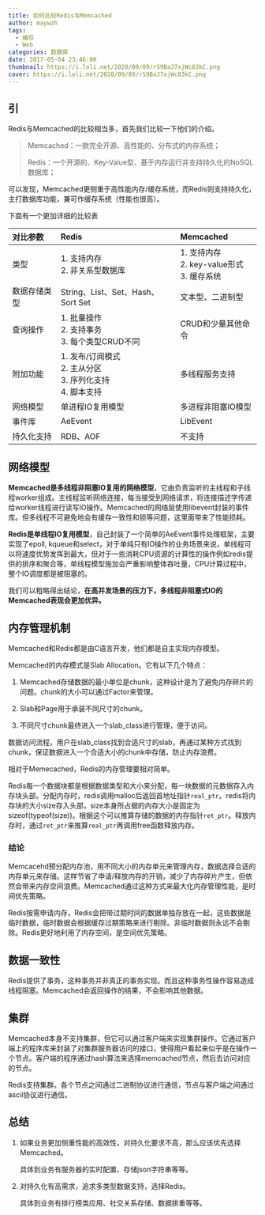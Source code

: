 ```yaml
---
title: 如何比较Redis与Memcached
author: maywzh
tags:
  - 缓存
  - Web
categories: 数据库
date: 2017-05-04 23:46:00
thumbnail: https://i.loli.net/2020/09/09/rS9BaJ7xjWc83kC.png
cover: https://i.loli.net/2020/09/09/rS9BaJ7xjWc83kC.png
---
```

## 引

Redis与Memcached的比较相当多，首先我们比较一下他们的介绍。

> Memcached：一款完全开源、高性能的、分布式的内存系统；
>
> Redis：一个开源的、Key-Value型、基于内存运行并支持持久化的NoSQL数据库；
>

<!--more-->

可以发现，Memcached更侧重于高性能内存/缓存系统，而Redis则支持持久化，主打数据库功能，兼可作缓存系统（性能也很高）。

下面有一个更加详细的比较表

| 对比参数     | Redis                                                        | Memcached                                           |
| :----------- | :----------------------------------------------------------- | :-------------------------------------------------- |
| 类型         | 1. 支持内存 <br />2. 非关系型数据库                          | 1. 支持内存 <br />2. key-value形式<br />3. 缓存系统 |
| 数据存储类型 | String、List、Set、Hash、Sort Set                            | 文本型、二进制型                                    |
| 查询操作     | 1. 批量操作<br />2. 支持事务<br />3. 每个类型CRUD不同        | CRUD和少量其他命令                                  |
| 附加功能     | 1. 发布/订阅模式<br />2. 主从分区<br />3. 序列化支持<br />4. 脚本支持 | 多线程服务支持                                      |
| 网络模型     | 单进程IO复用模型                                             | 多进程非阻塞IO模型                                  |
| 事件库       | AeEvent                                                      | LibEvent                                            |
| 持久化支持   | RDB、AOF                                                     | 不支持                                              |



## 网络模型

**Memcached是多线程非阻塞IO复用的网络模型**，它由负责监听的主线程和子线程worker组成。主线程监听网络连接，每当接受到网络请求，将连接描述字传递给worker线程进行读写IO操作。Memcached的网络层使用libevent封装的事件库。但多线程不可避免地会有缓存一致性和锁等问题，这里面带来了性能损耗。

**Redis是单线程IO复用模型**，自己封装了一个简单的AeEvent事件处理框架，主要实现了epoll, kqueue和select，对于单纯只有IO操作的业务场景来说，单线程可以将速度优势发挥到最大，但对于一些消耗CPU资源的计算性的操作例如redis提供的排序和聚合等，单线程模型施加会严重影响整体吞吐量，CPU计算过程中，整个IO调度都是被阻塞的。

我们可以粗略得出结论，**在高并发场景的压力下，多线程非阻塞式IO的Memcached表现会更加优异。**

## 内存管理机制

Memcached和Redis都是由C语言开发，他们都是自主实现内存模型。

Memcached的内存模式是Slab Allocation。它有以下几个特点：

1. Memcached存储数据的最小单位是chunk，这种设计是为了避免内存碎片的问题。chunk的大小可以通过Factor来管理。
2. Slab和Page用于承装不同尺寸的chunk。

3. 不同尺寸chunk最终进入一个slab_class进行管理，便于访问。

数据访问流程，用户在slab_class找到合适尺寸的slab，再通过某种方式找到chunk，保证数据进入一个合适大小的chunk中存储，防止内存浪费。



相对于Memecached，Redis的内存管理要相对简单。





Redis每一个数据块都是根据数据类型和大小来分配，每一块数据的元数据存入内存块头部。分配内存时，redis调用malloc后返回首地址指针`real_ptr`。redis将内存块的大小size存入头部，size本身所占据的内存大小是固定为sizeof(typeof(size))。根据这个可以推算存储的数据的内存指针`ret_ptr`。释放内存时，通过`ret_ptr`来推算`real_ptr`再调用free函数释放内存。



### 结论

Memcacehd预分配内存池，用不同大小的内存单元来管理内存，数据选择合适的内存单元来存储。这样节省了申请/释放内存的开销，减少了内存碎片产生，但依然会带来内存空间浪费。Memcached通过这种方式来最大化内存管理性能，是时间优先策略。

Redis按需申请内存，Redis会把带过期时间的数据单独存放在一起，这些数据是临时数据，临时数据会根据缓存过期策略来进行剔除。非临时数据则永远不会剔除。Redis更好地利用了内存空间，是空间优先策略。



## 数据一致性

Redis提供了事务，这种事务并非真正的事务实现。而且这种事务性操作容易造成线程阻塞。Memcached会返回操作的结果，不会影响其他数据。



## 集群



Memcached本身不支持集群，但它可以通过客户端来实现集群操作。它通过客户端上的程序库来封装了对集群服务器访问的接口，使得用户看起来似乎是在操作一个节点。客户端的程序通过hash算法来选择memcached节点，然后去访问对应的节点。

Redis支持集群。各个节点之间通过二进制协议进行通信，节点与客户端之间通过ascii协议进行通信。



## 总结

1. 如果业务更加侧重性能的高效性，对持久化要求不高，那么应该优先选择Memcached。

   具体到业务有服务器的实时配置、存储json字符串等等。

2. 对持久化有高需求，追求多类型数据支持，选择Redis。

   具体到业务有排行榜类应用、社交关系存储、数据排重等等。